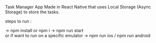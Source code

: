 Task Manager App Made in React Native that uses Local Storage (Async Storage) to store the tasks.

steps to run : 

-> npm install  or  npm i 
-> npm run start  
    or if want to run on a specific emulator 
-> npm run ios / npm run android
